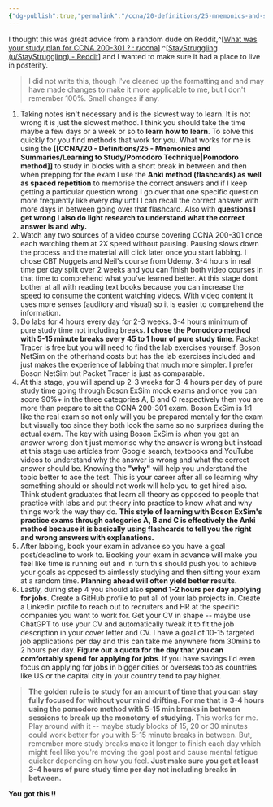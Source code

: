 ```yaml
---
{"dg-publish":true,"permalink":"/ccna/20-definitions/25-mnemonics-and-summaries/learning-to-study/redditor-learning-how-to-learn/"}
---
```



I thought this was great advice from a random dude on Reddit,^[[What was your study plan for CCNA 200-301 ? : r/ccna](https://www.reddit.com/r/ccna/comments/14ohsa8/comment/jqdjk04/?utm_source=share&utm_medium=web3x&utm_name=web3xcss&utm_term=1&utm_content=share_button)] ^[[StayStruggling (u/StayStruggling) - Reddit](https://www.reddit.com/user/StayStruggling/)] and I wanted to make sure it had a place to live in posterity.

>  I did not write this, though I've cleaned up the formatting and and may have made changes to make it more applicable to me, but I don't remember 100%. Small changes if any.

1. Taking notes isn't necessary and is the slowest way to learn. It is not wrong it is just the slowest method. I think you should take the time maybe a few days or a week or so to **learn how to learn**. To solve this quickly for you find methods that work for you. What works for me is using the **[[CCNA/20 - Definitions/25 - Mnemonics and Summaries/Learning to Study/Pomodoro Technique\|Pomodoro method]]** to study in blocks with a short break in between and then when prepping for the exam I use the **Anki method (flashcards) as well as spaced repetition** to memorise the correct answers and if I keep getting a particular question wrong I go over that one specific question more frequently like every day until I can recall the correct answer with more days in between going over that flashcard. Also with **questions I get wrong I also do light research to understand what the correct answer is and why.**
2. Watch any two sources of a video course covering CCNA 200-301 once each watching them at 2X speed without pausing. Pausing slows down the process and the material will click later once you start labbing. I chose CBT Nuggets and Neil's course from Udemy. 3-4 hours in real time per day split over 2 weeks and you can finish both video courses in that time to comprehend what you've learned better. At this stage dont bother at all with reading text books because you can increase the speed to consume the content watching videos. With video content it uses more senses (auditory and visual) so it is easier to comprehend the information.
3. Do labs for 4 hours every day for 2-3 weeks. 3-4 hours minimum of pure study time not including breaks. **I chose the Pomodoro method with 5-15 minute breaks every 45 to 1 hour of pure study time**. Packet Tracer is free but you will need to find the lab exercises yourself. Boson NetSim on the otherhand costs but has the lab exercises included and just makes the experience of labbing that much more simpler. I prefer Boson NetSim but Packet Tracer is just as comparable.
4. At this stage, you will spend up 2-3 weeks for 3-4 hours per day of pure study time going through Boson ExSim mock exams and once you can score 90%+ in the three categories A, B and C respectively then you are more than prepare to sit the CCNA 200-301 exam. Boson ExSim is 1:1 like the real exam so not only will you be prepared mentally for the exam but visually too since they both look the same so no surprises during the actual exam. The key with using Boson ExSim is when you get an answer wrong don't just memorise why the answer is wrong but instead at this stage use articles from Google search, textbooks and YouTube videos to understand why the answer is wrong and what the correct answer should be. Knowing the **"why"** will help you understand the topic better to ace the test. This is your career after all so learning why something should or should not work will help you to get hired also. Think student graduates that learn all theory as opposed to people that practice with labs and put theory into practice to know what and why things work the way they do. **This style of learning with Boson ExSim's practice exams through categories A, B and C is effectively the Anki method because it is basically using flashcards to tell you the right and wrong answers with explanations.**
5. After labbing, book your exam in advance so you have a goal post/deadline to work to. Booking your exam in advance will make you feel like time is running out and in turn this should push you to achieve your goals as opposed to aimlessly studying and then sitting your exam at a random time. **Planning ahead will often yield better results.**
6. Lastly, during step 4 you should also **spend 1-2 hours per day applying for jobs**. Create a GitHub profile to put all of your lab projects in. Create a LinkedIn profile to reach out to recruiters and HR at the specific companies you want to work for. Get your CV in shape -- maybe use ChatGPT to use your CV and automatically tweak it to fit the job description in your cover letter and CV. I have a goal of 10-15 targeted job applications per day and this can take me anywhere from 30mins to 2 hours per day. **Figure out a quota for the day that you can comfortably spend for applying for jobs**. If you have savings I'd even focus on applying for jobs in bigger cities or overseas too as countries like US or the capital city in your country tend to pay higher.

> **The golden rule is to study for an amount of time that you can stay fully focused for without your mind drifting. For me that is 3-4 hours using the pomodoro method with 5-15 min breaks in between sessions to break up the monotony of studying.** This works for me. Play around with it -- maybe study blocks of 15, 20 or 30 minutes could work better for you with 5-15 minute breaks in between. But, remember more study breaks make it longer to finish each day which might feel like you're moving the goal post and cause mental fatigue quicker depending on how you feel. **Just make sure you get at least 3-4 hours of pure study time per day not including breaks in between.**

**You got this !!**
